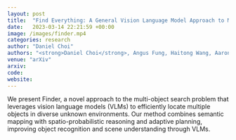 ```yaml
---
layout: post
title:  "Find Everything: A General Vision Language Model Approach to Multi-Object Search"
date:   2023-03-14 22:21:59 +00:00
image: /images/finder.mp4
categories: research
author: "Daniel Choi"
authors: "<strong>Daniel Choi</strong>, Angus Fung, Haitong Wang, Aaron Hao Tan"
venue: "arXiv"
arxiv: 
code: 
website: 
---
```

We present Finder, a novel approach to the multi-object search problem that leverages vision language models (VLMs) to efficiently locate multiple objects in diverse unknown environments. Our method combines semantic mapping with spatio-probabilistic reasoning and adaptive planning, improving object recognition and scene understanding through VLMs.